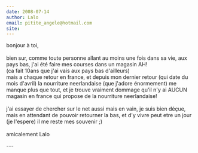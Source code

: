 ```yaml
---
date: 2008-07-14
author: Lalo
email: pitite_angele@hotmail.com
site: 
---
```


<p>bonjour à toi,<br />
<br />
bien sur, comme toute personne allant au moins une fois dans sa vie, aux pays bas, j'ai été faire mes courses dans un magasin AH!<br />
(ca fait 10ans que j'ai vais aux pays bas d'ailleurs)<br />
mais a chaque retour en france, et depuis mon dernier retour (qui date du mois d'avril) la nourriture neerlandaise (que j'adore énormement) me manque plus que tout, et je trouve vraiment dommage qu'il n'y ai AUCUN magasin en france qui propose de la nourriture neerlandaise!<br />
<br />
j'ai essayer de chercher sur le net aussi mais en vain, je suis bien déçue, mais en attendant de pouvoir retourner la bas, et d'y vivre peut etre un jour (je l'espere) il me reste mes souvenir ;)<br />
<br />
amicalement Lalo</p>
---